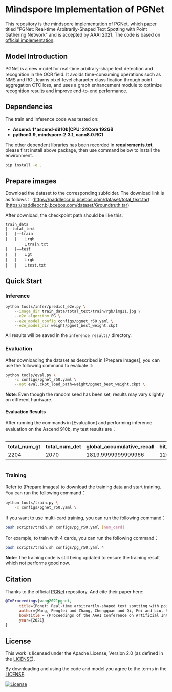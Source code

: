 #  Mindspore Implementation of PGNet

This repository is the mindspore implementation of PGNet, which paper titled "PGNet: Real-time Arbitrarily-Shaped Text Spotting with Point Gathering Network" and is accepted by AAAI 2021. The code is based on [official implementation](https://github.com/PaddlePaddle/PaddleOCR/blob/release/2.6/doc/doc_ch/algorithm_e2e_pgnet.md).

## Model Introduction

PGNet is a new model for real-time arbitrary-shape text detection and recognition in the OCR field. It avoids time-consuming operations such as NMS and ROI, learns pixel-level character classification through point aggregation CTC loss, and uses a graph enhancement module to optimize recognition results and improve end-to-end performance.

## Dependencies

The train and inference code was tested on:

- **Ascend: 1*ascend-d910b|CPU: 24Core 192GB**
- **python3.9, mindspore-2.3.1, cann8.0.RC1**

The other dependent libraries has been recorded in **requirements.txt**, please first install above package, then use command below to install the environment.

```bash
pip install -e .
```

## Prepare images

Download the dataset to the corresponding subfolder. The download link is as follows：
(https://paddleocr.bj.bcebos.com/dataset/total_text.tar)
(https://paddleocr.bj.bcebos.com/dataset/Groundtruth.tar)

After download, the checkpoint path should be like this:

```
train_data
|——total_text
|   |——train
|   |   ㇗rgb
        ㇗train.txt
|   |——test
|   |   ㇗gt
|   |   ㇗rgb
|   |   ㇗test.txt
```

## Quick Start

### Inference

```bash
python tools/infer/predict_e2e.py \
    --image_dir train_data/total_text/train/rgb/img11.jpg \
    --e2e_algorithm PG \
    --e2e_model_config configs/pgnet_r50.yaml \
    --e2e_model_dir weight/pgnet_best_weight.ckpt
```

All results will be saved in the `inference_results/` directory.

### Evaluation

After downloading the dataset as described in [Prepare images], you can use the following command to evaluate it:

```bash
python tools/eval.py \
    -c configs/pgnet_r50.yaml \
    --opt eval.ckpt_load_path=weight/pgnet_best_weight.ckpt \
```

**Note**: Even though the random seed has been set, results may vary slightly on different hardware.

#### Evaluation Results

After running the commands in [Evaluation] and performing inference evaluation on the Ascend 910b, my test results are：

<div style="overflow-x: auto;">
    <table>
        <tr>
            <th>total_num_gt</th>
            <th>total_num_det</th>
            <th>global_accumulative_recall</th>
            <th>hit_str_count</th>
            <th>recall</th>
            <th>precision</th>
            <th>f_score</th>
            <th>seqerr</th>
            <th>recall_e2e</th>
            <th>precision_e2e</th>
            <th>f_score_e2e</th>
        </tr>
        <tr>
            <td>2204</td>
            <td>2070</td>
            <td>1819.9999999999966</td>
            <td>1266</td>
            <td>0.8257713248638823</td>
            <td>0.8765217391304333</td>
            <td>0.8503900216750798</td>
            <td>0.3043956043956031</td>
            <td>0.574410163339383</td>
            <td>0.6115942028985507</td>
            <td>0.5924192793635938</td>
        </tr>
    </table>
</div>

### Training

Refer to [Prepare images] to download the training data and start training. You can run the following command：

```bash
python tools/train.py \
    -c configs/pgnet_r50.yaml \
```

If you want to use multi-card training, you can run the following command：

```bash
bash scripts/train.sh configs/pg_r50.yaml [num_card]
```

For example, to train with 4 cards, you can run the following command：

```bash
bash scripts/train.sh configs/pg_r50.yaml 4
```

**Note**: The training code is still being updated to ensure the training result which not performs good now.

## Citation

Thanks to the official [PGNet](https://github.com/PaddlePaddle/PaddleOCR) repository. And cite their paper here:

```bibtex
@InProceedings{wang2021pgnet,
      title={Pgnet: Real-time arbitrarily-shaped text spotting with point gathering network},
      author={Wang, Pengfei and Zhang, Chengquan and Qi, Fei and Liu, Shanshan and Zhang, Xiaoqiang and Lyu, Pengyuan and Han, Junyu and Liu, Jingtuo and Ding, Errui and Shi, Guangming},
      booktitle = {Proceedings of the AAAI Conference on Artificial Intelligence},
      year={2021}
}
```

## License

This work is licensed under the Apache License, Version 2.0 (as defined in the [LICENSE](LICENSE.txt)).

By downloading and using the code and model you agree to the terms in the  [LICENSE](LICENSE.txt).

[![License](https://img.shields.io/badge/License-Apache--2.0-929292)](https://www.apache.org/licenses/LICENSE-2.0)
